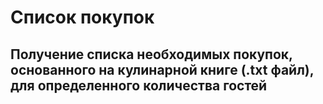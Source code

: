 # Список покупок
## Получение списка необходимых покупок, основанного на кулинарной книге (.txt файл), для определенного количества гостей
